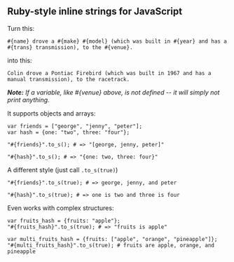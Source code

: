 ## Ruby-style inline strings for JavaScript

Turn this:

    #{name} drove a #{make} #{model} (which was built in #{year} and has a #{trans} transmission), to the #{venue}.

into this:

    Colin drove a Pontiac Firebird (which was built in 1967 and has a manual transmission), to the racetrack.

***Note:** If a variable, like #{venue} above, is not defined -- it will simply not print anything.*

It supports objects and arrays:

    var friends = ["george", "jenny", "peter"];
    var hash = {one: "two", three: "four"};

    "#{friends}".to_s(); # => "[george, jenny, peter]"
    
    "#{hash}".to_s(); # => "{one: two, three: four}"

A different style (just call `.to_s(true)`)
    
    "#{friends}".to_s(true); # => george, jenny, and peter
    
    "#{hash}".to_s(true); # => one is two and three is four  

Even works with complex structures:

    var fruits_hash = {fruits: "apple"};
    "#{fruits_hash}".to_s(true); # => "fruits is apple"
    
    var multi_fruits_hash = {fruits: ["apple", "orange", "pineapple"]};
    "#{multi_fruits_hash}".to_s(true); # fruits are apple, orange, and pineapple